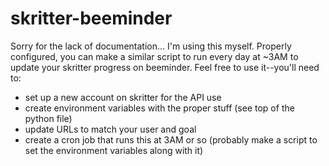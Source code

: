 skritter-beeminder
==================

Sorry for the lack of documentation... I'm using this myself. 
Properly configured, you can make a similar script to run every day at ~3AM to update your skritter progress on beeminder.
Feel free to use it--you'll need to: 

* set up a new account on skritter for the API use
* create environment variables with the proper stuff (see top of the python file)
* update URLs to match your user and goal
* create a cron job that runs this at 3AM or so (probably make a script to set the environment variables along with it)
